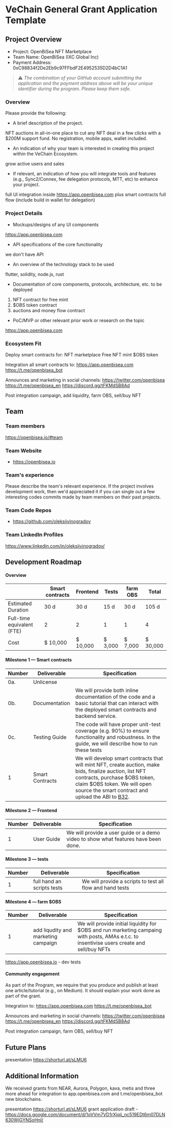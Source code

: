 # VeChain General Grant Application Template

## Project Overview 

- Project: OpenBiSea NFT Marketplace
- Team Name: OpenBiSea (IXC Global Inc) 
- Payment Address: 0xC98834f2De2Eb9c97FFbdF2E4952535D2D4bC1A1

> ⚠️ *The combination of your GitHub account submitting the application and the payment address above will be your unique identifier during the program. Please keep them safe.*

### Overview

Please provide the following:
- A brief description of the project.

NFT auctions in all-in-one place to cut any NFT deal in a few clicks with a $200M support fund.
No registration, mobile apps, wallet included.

- An indication of why your team is interested in creating this project within the VeChain Ecosystem.

grow active users and sales

- If relevant, an indication of how you will integrate tools and features (e.g., Sync2/Connex, fee delegation protocols, MTT, etc) to enhance your project.

full UI integration inside https://app.openbisea.com plus smart contracts full flow (include build in wallet for delegation) 

### Project Details

- Mockups/designs of any UI components

https://app.openbisea.com

- API specifications of the core functionality

we don't have API

- An overview of the technology stack to be used

flutter, solidity, node.js, rust

- Documentation of core components, protocols, architecture, etc. to be deployed

1. NFT contract for free mint
2. $OBS token contract
3. auctions and money flow contract

- PoC/MVP or other relevant prior work or research on the topic

https://app.openbisea.com


### Ecosystem Fit

Deploy smart contracts for:
NFT marketplace
Free NFT mint
$OBS token

Integration all smart contracts to:
https://app.openbisea.com
https://t.me/openbisea_bot 

Announces and marketing in social channels:
https://twitter.com/openbisea
https://t.me/openbisea_en
https://discord.gg/tFKMdSB8Ad

Post integration campaign, add liquidity, farm OBS, sell/buy NFT

## Team 

### Team members

https://openbisea.io/#team

### Team Website

- https://openbisea.io

### Team's experience

Please describe the team's relevant experience. If the project involves development work, then we'd appreciated it if you can single out a few interesting codes commits made by team members on their past projects. 

### Team Code Repos

- https://github.com/oleksiivinogradov

### Team LinkedIn Profiles

https://www.linkedin.com/in/oleksiivinogradov/

## Development Roadmap 


#### Overview

|  | Smart contracts | Frontend | Tests | farm OBS | Total |
| - | - |- | - |- | - |
| Estimated Duration | 30 d | 30 d | 15 d | 30 d | 105 d |
| Full-time equivalent (FTE) | 2 | 2 | 1 | 1 | 4 |
| Cost  | $ 10,000 | $ 10,000 | $ 3,000| $ 7,000| $ 30,000|

#### Milestone 1 — Smart contracts

| Number | Deliverable | Specification |
|-|-|-|
| 0a.| Unlicense |
| 0b. | Documentation | We will provide both inline documentation of the code and a basic tutorial that can interact with the deployed smart contracts and backend service. |
| 0c. | Testing Guide | The code will have proper unit-test coverage (e.g. 90%) to ensure functionality and robustness. In the guide, we will describe how to run these tests |
| 1 | Smart Contracts | We will develop smart contracts that will mint NFT, create auction, make bids, finalize auction, list NFT contracts, purchase $OBS token, claim $OBS token. We will open source the smart contract and upload the ABI to [B32](https://github.com/vechain/b32). |


#### Milestone 2  —  Frontend
| Number | Deliverable | Specification |
|-|-|-|
| 1 | User Guide | We will provide a user guide or a demo video to show what features have been done.  |

#### Milestone 3  —  tests
| Number | Deliverable | Specification |
|-|-|-|
| 1 | full hand an scripts tests | We will provide a scripts to test all flow and hand tests  |

#### Milestone 4  —  farm $OBS
| Number | Deliverable | Specification |
|-|-|-|
| 1 | add liqudity and marketing campaign | We will provide initial liquidity for $OBS and run marketing campaing with posts, AMAs e.t.c. to insentivise users create and sell/buy NFTs  |



https://app.openbisea.io - dev tests


#### Community engagement

As part of the Program, we require that you produce and publish at least one article/tutorial (e.g., on Medium). It should explain your work done as part of the grant. 

Integration to:
https://app.openbisea.com
https://t.me/openbisea_bot 

Announces and marketing in social channels:
https://twitter.com/openbisea
https://t.me/openbisea_en
https://discord.gg/tFKMdSB8Ad

Post integration campaign, farm OBS, sell/buy NFT


## Future Plans

presentation https://shorturl.at/sLMU6 

## Additional Information 


We received grants from NEAR, Aurora, Polygon, kava, metis  and three more ahead for integration to app.openbisea.com and t.me/openbisea_bot new blockchains.

presentation https://shorturl.at/sLMU6 
grant application draft - https://docs.google.com/document/d/1oVVm7VD1rXjqii_nc519EDt6m07DLN630WjGYNSoHnI/
